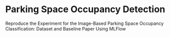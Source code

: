 # Parking Space Occupancy Detection

Reproduce the Experiment for the Image-Based Parking Space Occupancy Classification: Dataset and Baseline Paper Using MLFlow

